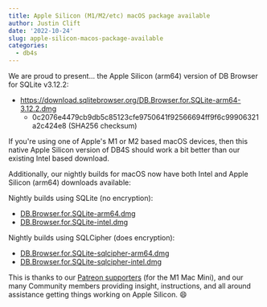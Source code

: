 ```yaml
---
title: Apple Silicon (M1/M2/etc) macOS package available
author: Justin Clift
date: '2022-10-24'
slug: apple-silicon-macos-package-available
categories:
  - db4s
---
```


We are proud to present... the Apple Silicon (arm64) version of DB Browser for SQLite
v3.12.2:

* https://download.sqlitebrowser.org/DB.Browser.for.SQLite-arm64-3.12.2.dmg
  * 0c2076e4479cb9db5c85123cfe9750641f92566694ff9f6c99906321a2c424e8 (SHA256 checksum)

If you're using one of Apple's M1 or M2 based macOS devices, then this native
Apple Silicon version of DB4S should work a bit better than our existing Intel
based download.

Additionally, our nightly builds for macOS now have both Intel and Apple Silicon
(arm64) downloads available:

Nightly builds using SQLite (no encryption):

* [DB.Browser.for.SQLite-arm64.dmg](https://nightlies.sqlitebrowser.org/latest/DB.Browser.for.SQLite-arm64.dmg)
* [DB.Browser.for.SQLite-intel.dmg](https://nightlies.sqlitebrowser.org/latest/DB.Browser.for.SQLite-intel.dmg)

Nightly builds using SQLCipher (does encryption):

* [DB.Browser.for.SQLite-sqlcipher-arm64.dmg](https://nightlies.sqlitebrowser.org/latest/DB.Browser.for.SQLite-sqlcipher-arm64.dmg)
* [DB.Browser.for.SQLite-sqlcipher-intel.dmg](https://nightlies.sqlitebrowser.org/latest/DB.Browser.for.SQLite-sqlcipher-intel.dmg)

This is thanks to our [Patreon supporters](https://nightlies.sqlitebrowser.org/latest/DB.Browser.for.SQLite-sqlcipher-intel.dmg) (for the M1 Mac Mini), and our many Community members providing insight,
instructions, and all around assistance getting things working on Apple Silicon. :smile:

